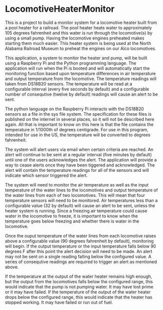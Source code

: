 # LocomotiveHeaterMonitor
This is a project to build a monitor system for a locomotive heater built from a pool heater for a railroad.  The pool heater heats water to approximately 105 degrees fahrenheit and this water is run through the locomotive(s) by using a small pump.  Having the locomotive engines preheated makes starting them much easier.  This heater system is being used at the North Alabama Railroad Museum to preheat the engines on our Alco locomotives.

This application, a system to monitor the heater and pump, will be built using a Raspberry Pi and the Python programming language.  The application will run when the Pi is booted and will automatically start the monitoring function based upon temperature differences in air temperature and output temperature from the locomotive.  The temperature readings will taken from DS18B20 sensors.  The temperature will be read at a configurable interval (every five seconds by default) and a configurable number of consequtive (twelve by default) readings will cause an alert to be sent.

The python language on the Raspberry Pi interacts with the DS18B20 sensors as a file in the sys file system.  The specification for these files is published on the internet in several places, so it will not be described here again.  All that is important to know on this here is that the file contains the temperature in 1/1000th of degrees centigrade.  For use in this program, intended for use in the US, the temperature will be converted to degrees fahrenheit.

The system will alert users via email when certain criteria are reached.  An alert will continue to be sent at a regular interval (five minutes by default) until one of the users acknowledges the alert.  The application will provide a way to cease alerts once they have been tiggered and acknowledged.  The alert will contain the temperature readings for all of the sensors and will indicate which sensor triggered the alert.

The system will need to monitor the air temperature as well as the input temperature of the water lines to the locomotives and output temperature of the water lines from each of two locomotives.  This will mean that four temperature sensors will need to be monitored.  Air temperatures less than a configurable value (32 by default) will cause an alert to be sent, unless the heater system is running.  Since a freezing air temperature could cause water in the locomotive to freeze, it is important to know when the temperature goes below freezing and whether there is water in the locomotive.

Once the ouput temperature of the water lines from each locomotive raises above a configurable value (90 degrees fahrenheit by default), monitoring will begin.  If the output temperature or the input temperature falls below 90 degrees F after this point the alert decision will need to be made.  An alert may not be sent on a single reading falling below the configured value.  A series of consequtive readings are required to trigger an alert as mentioned above.

If the temperature at the output of the water heater remains high enough, but the output from the locomotives falls below the configured range, this would indicate that the pump is not pumping water.  It may have lost prime or it may have failed.  If the temperature of the output of the water heater drops below the configured range, this would indicate that the heater has stopped working.  It may have failed or run out of fuel.
